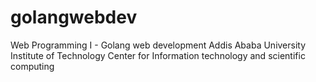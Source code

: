 # golangwebdev
Web Programming I - Golang web development 
Addis Ababa University Institute of Technology Center for Information technology and scientific computing
